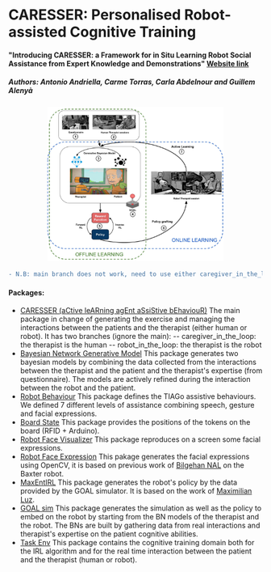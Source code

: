 # CARESSER: Personalised Robot-assisted Cognitive Training

#### "Introducing CARESSER: a Framework for in Situ Learning Robot Social Assistance from Expert Knowledge and Demonstrations" [Website link](http://www.iri.upc.edu/groups/perception/#CARESSER)

##### Authors: Antonio Andriella, Carme Torras, Carla Abdelnour and Guillem Alenyà

<p align="center">
  <img src="CARESSER.jpg" width="350" title="CARESSER FRAMEWORK">
</p>

```diff
- N.B: main branch does not work, need to use either caregiver_in_the_loop or robot_in_the_loop
```

#### Packages:
- [CARESSER (aCtive leARning agEnt aSsiStive bEhaviouR)](https://github.com/aandriella/CARESSER)
The main package in change of generating the exercise and managing the interactions between the patients and the therapist (either human or robot). It has two branches (ignore the main):
-- caregiver_in_the_loop: the therapist is the human
-- robot_in_the_loop: the therapist is the robot
- [Bayesian Network Generative Model](https://github.com/aandriella/BN_GenerativeModel)
This package generates two bayesian models by combining the data collected from the interactions between the therapist and the patient and the therapist's expertise (from questionnaire). The models are actively refined during the interaction between the robot and the patient.
- [Robot Behaviour](https://github.com/aandriella/robot_behaviour)
This package defines the TIAGo assistive behaviours. We defined 7 different levels of assistance combining speech, gesture and facial expressions.
- [Board State](https://github.com/aandriella/board_state)
This package provides the positions of the tokens on the board (RFID + Arduino).
- [Robot Face Visualizer](https://github.com/aandriella/robot_face_visualizer)
This package reproduces on a screen some facial expressions.
- [Robot Face Expression](https://github.com/aandriella/robot_face_expression)
This pakage generates the facial expressions using OpenCV, it is based on previous work of [Bilgehan NAL](https://github.com/bilgehannal/baxter_face_software) on the Baxter robot.
- [MaxEntIRL](https://github.com/aandriella/MaxEntIRL)
This package generates the robot's policy by the data provided by the GOAL simulator. It is based on the work of [Maximilian Luz](https://github.com/qzed/irl-maxent).
- [GOAL sim](https://github.com/aandriella/GOAL)
This package generates the simulation as well as the policy to embed on the robot by starting from the BN models of the therapist and the robot. The BNs are built by gathering data from real interactions and therapist's expertise on the patient cognitive abilities.
- [Task Env](https://github.com/aandriella/task_environment)
This package contains the cognitive training domain both for the IRL algorithm and for the real time interaction between the patient and the therapist (human or robot).
